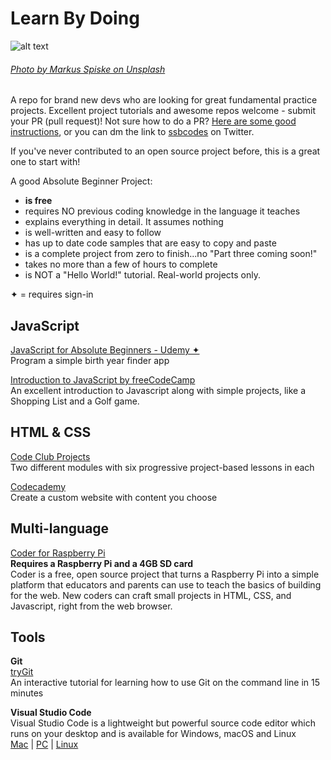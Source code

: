 # Learn By Doing
![alt text](https://raw.githubusercontent.com/sarahbohr/AbsoluteBeginnerProjects/master/seedlings-sm.jpg "seedlings")
###### [Photo by Markus Spiske on Unsplash](https://unsplash.com/photos/vrbZVyX2k4I?utm_source=unsplash&utm_medium=referral&utm_content=creditCopyText) 

A repo for brand new devs who are looking for great fundamental practice projects. Excellent project tutorials and awesome repos welcome - submit your PR (pull request)! Not sure how to do a PR? [Here are some good instructions](https://www.gun.io/blog/how-to-github-fork-branch-and-pull-request), or you can dm the link to [ssbcodes](https://twitter.com/ssbcodes) on Twitter. 

If you've never contributed to an open source project before, this is a great one to start with! 

A good Absolute Beginner Project:
- **is free**
- requires NO previous coding knowledge in the language it teaches
- explains everything in detail. It assumes nothing
- is well-written and easy to follow
- has up to date code samples that are easy to copy and paste
- is a complete project from zero to finish...no "Part three coming soon!"
- takes no more than a few of hours to complete
- is NOT a "Hello World!" tutorial. Real-world projects only.

✦ = requires sign-in

## JavaScript
[JavaScript for Absolute Beginners - Udemy ✦](https://www.udemy.com/javascript-for-absolute-beginners-learn-the-basics/)\
Program a simple birth year finder app

[Introduction to JavaScript by freeCodeCamp](https://learn.freecodecamp.org/javascript-algorithms-and-data-structures/basic-javascript/)\
An excellent introduction to Javascript along with simple projects, like a Shopping List and a Golf game.

## HTML & CSS
[Code Club Projects](https://codeclubprojects.org/en-GB/webdev/)\
Two different modules with six progressive project-based lessons in each

[Codecademy](https://www.codecademy.com/articles/f1-u2-create-first-prj)\
Create a custom website with content you choose


##  Multi-language
[Coder for Raspberry Pi](http://googlecreativelab.github.io/coder/)\
**Requires a Raspberry Pi and a 4GB SD card**\
Coder is a free, open source project that turns a Raspberry Pi into a simple platform that educators and parents can use to teach the basics of building for the web. New coders can craft small projects in HTML, CSS, and Javascript, right from the web browser. 


## Tools
**Git**\
[tryGit](https://try.github.io)\
An interactive tutorial for learning how to use Git on the command line in 15 minutes

**Visual Studio Code**\
Visual Studio Code is a lightweight but powerful source code editor which runs on your desktop and is available for Windows, macOS and Linux\
[Mac](https://code.visualstudio.com/docs/setup/mac) | [PC](https://code.visualstudio.com/docs/setup/windows) | [Linux](https://code.visualstudio.com/docs/setup/linux)
